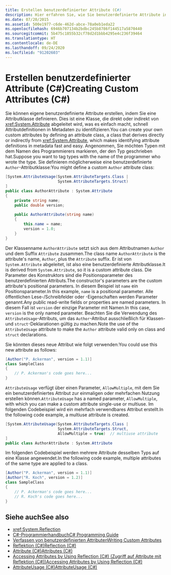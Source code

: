 ```yaml
---
title: Erstellen benutzerdefinierter Attribute (C#)
description: Hier erfahren Sie, wie Sie benutzerdefinierte Attribute in C# erstellen, indem Sie eine Attributklasse definieren, die von der Klasse „Attribut“ abgeleitet wird.
ms.date: 07/20/2015
ms.assetid: 500e1977-c6de-462d-abce-78a0eb1eda22
ms.openlocfilehash: 6946b707134b2bdbc245b8786f144517a5870440
ms.sourcegitcommit: 5b475c1855b32cf78d2d1bbb4295e4c236f39464
ms.translationtype: HT
ms.contentlocale: de-DE
ms.lasthandoff: 09/24/2020
ms.locfileid: "91202603"
---
```

# <a name="creating-custom-attributes-c"></a><span data-ttu-id="2fdd8-103">Erstellen benutzerdefinierter Attribute (C#)</span><span class="sxs-lookup"><span data-stu-id="2fdd8-103">Creating Custom Attributes (C#)</span></span>

<span data-ttu-id="2fdd8-104">Sie können eigene benutzerdefinierte Attribute erstellen, indem Sie eine Attributklasse definieren. Dies ist eine Klasse, die direkt oder indirekt von <xref:System.Attribute> abgeleitet wird, was es einfach macht, schnell Attributdefinitionen in Metadaten zu identifizieren.</span><span class="sxs-lookup"><span data-stu-id="2fdd8-104">You can create your own custom attributes by defining an attribute class, a class that derives directly or indirectly from <xref:System.Attribute>, which makes identifying attribute definitions in metadata fast and easy.</span></span> <span data-ttu-id="2fdd8-105">Angenommen, Sie möchten Typen mit dem Namen des Programmierers markieren, der den Typ geschrieben hat.</span><span class="sxs-lookup"><span data-stu-id="2fdd8-105">Suppose you want to tag types with the name of the programmer who wrote the type.</span></span> <span data-ttu-id="2fdd8-106">Sie definieren möglicherweise eine benutzerdefinierte `Author`-Attributklasse:</span><span class="sxs-lookup"><span data-stu-id="2fdd8-106">You might define a custom `Author` attribute class:</span></span>  
  
```csharp  
[System.AttributeUsage(System.AttributeTargets.Class |  
                       System.AttributeTargets.Struct)  
]  
public class AuthorAttribute : System.Attribute  
{  
    private string name;  
    public double version;  
  
    public AuthorAttribute(string name)  
    {  
        this.name = name;  
        version = 1.0;  
    }  
}  
```  
  
 <span data-ttu-id="2fdd8-107">Der Klassenname `AuthorAttribute` setzt sich aus dem Attributnamen `Author` und dem Suffix `Attribute` zusammen.</span><span class="sxs-lookup"><span data-stu-id="2fdd8-107">The class name `AuthorAttribute` is the attribute's name, `Author`, plus the `Attribute` suffix.</span></span> <span data-ttu-id="2fdd8-108">Er ist von `System.Attribute` abgeleitet, ist also eine benutzerdefinierte Attributklasse.</span><span class="sxs-lookup"><span data-stu-id="2fdd8-108">It is derived from `System.Attribute`, so it is a custom attribute class.</span></span> <span data-ttu-id="2fdd8-109">Die Parameter des Konstruktors sind die Positionsparameter des benutzerdefinierten Attributs.</span><span class="sxs-lookup"><span data-stu-id="2fdd8-109">The constructor's parameters are the custom attribute's positional parameters.</span></span> <span data-ttu-id="2fdd8-110">In diesem Beispiel ist `name` ein Positionsparameter.</span><span class="sxs-lookup"><span data-stu-id="2fdd8-110">In this example, `name` is a positional parameter.</span></span> <span data-ttu-id="2fdd8-111">Alle öffentlichen Lese-/Schreibfelder oder -Eigenschaften werden Parameter genannt.</span><span class="sxs-lookup"><span data-stu-id="2fdd8-111">Any public read-write fields or properties are named parameters.</span></span> <span data-ttu-id="2fdd8-112">In diesem Fall ist `version` der einzige Parameter mit Namen.</span><span class="sxs-lookup"><span data-stu-id="2fdd8-112">In this case, `version` is the only named parameter.</span></span> <span data-ttu-id="2fdd8-113">Beachten Sie die Verwendung des `AttributeUsage`-Attributs, um das `Author`-Attribut ausschließlich für Klassen- und `struct`-Deklarationen gültig zu machen.</span><span class="sxs-lookup"><span data-stu-id="2fdd8-113">Note the use of the `AttributeUsage` attribute to make the `Author` attribute valid only on class and `struct` declarations.</span></span>  
  
 <span data-ttu-id="2fdd8-114">Sie könnten dieses neue Attribut wie folgt verwenden:</span><span class="sxs-lookup"><span data-stu-id="2fdd8-114">You could use this new attribute as follows:</span></span>  
  
```csharp  
[Author("P. Ackerman", version = 1.1)]  
class SampleClass  
{  
    // P. Ackerman's code goes here...  
}  
```  
  
 <span data-ttu-id="2fdd8-115">`AttributeUsage` verfügt über einen Parameter, `AllowMultiple`, mit dem Sie ein benutzerdefiniertes Attribut zur einmaligen oder mehrfachen Nutzung erstellen können.</span><span class="sxs-lookup"><span data-stu-id="2fdd8-115">`AttributeUsage` has a named parameter, `AllowMultiple`, with which you can make a custom attribute single-use or multiuse.</span></span> <span data-ttu-id="2fdd8-116">Im folgenden Codebeispiel wird ein mehrfach verwendbares Attribut erstellt.</span><span class="sxs-lookup"><span data-stu-id="2fdd8-116">In the following code example, a multiuse attribute is created.</span></span>  
  
```csharp  
[System.AttributeUsage(System.AttributeTargets.Class |  
                       System.AttributeTargets.Struct,  
                       AllowMultiple = true)  // multiuse attribute  
]  
public class AuthorAttribute : System.Attribute  
```  
  
 <span data-ttu-id="2fdd8-117">Im folgenden Codebeispiel werden mehrere Attribute desselben Typs auf eine Klasse angewendet.</span><span class="sxs-lookup"><span data-stu-id="2fdd8-117">In the following code example, multiple attributes of the same type are applied to a class.</span></span>  
  
```csharp  
[Author("P. Ackerman", version = 1.1)]  
[Author("R. Koch", version = 1.2)]  
class SampleClass  
{  
    // P. Ackerman's code goes here...  
    // R. Koch's code goes here...  
}  
```  
  
## <a name="see-also"></a><span data-ttu-id="2fdd8-118">Siehe auch</span><span class="sxs-lookup"><span data-stu-id="2fdd8-118">See also</span></span>

- <xref:System.Reflection>
- [<span data-ttu-id="2fdd8-119">C#-Programmierhandbuch</span><span class="sxs-lookup"><span data-stu-id="2fdd8-119">C# Programming Guide</span></span>](../../index.md)
- [<span data-ttu-id="2fdd8-120">Verfassen von benutzerdefinierten Attributen</span><span class="sxs-lookup"><span data-stu-id="2fdd8-120">Writing Custom Attributes</span></span>](../../../../standard/attributes/writing-custom-attributes.md)
- [<span data-ttu-id="2fdd8-121">Reflektion (C#)</span><span class="sxs-lookup"><span data-stu-id="2fdd8-121">Reflection (C#)</span></span>](../reflection.md)
- [<span data-ttu-id="2fdd8-122">Attribute (C#)</span><span class="sxs-lookup"><span data-stu-id="2fdd8-122">Attributes (C#)</span></span>](./index.md)
- [<span data-ttu-id="2fdd8-123">Accessing Attributes by Using Reflection (C#) (Zugriff auf Attribute mit Reflektion (C#))</span><span class="sxs-lookup"><span data-stu-id="2fdd8-123">Accessing Attributes by Using Reflection (C#)</span></span>](./accessing-attributes-by-using-reflection.md)
- [<span data-ttu-id="2fdd8-124">AttributeUsage (C#)</span><span class="sxs-lookup"><span data-stu-id="2fdd8-124">AttributeUsage (C#)</span></span>](../../../language-reference/attributes/general.md)
